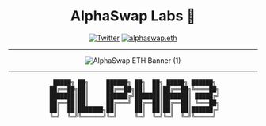 <span align="center">

# AlphaSwap Labs 🏁

[![Twitter](https://img.shields.io/badge/Twitter-black?logo=twitter&logoColor=white)](https://twitter.com/@AlphaSwapCC)
[![alphaswap.eth](https://img.shields.io/static/v1?label=&message=alphaswap.eth&color=black&logo=ethereum&logoColor=white)](https://etherscan.io/enslookup-search?search=alphaswap.eth)


---
  
  ![AlphaSwap ETH Banner (1)](https://user-images.githubusercontent.com/113842155/209011914-da3750df-54a1-4e17-a660-44b0a1f35dc3.png)


---
  ```
    █████╗ ██╗     ██████╗ ██╗  ██╗ █████╗ ██████╗ 
   ██╔══██╗██║     ██╔══██╗██║  ██║██╔══██╗╚════██╗
   ███████║██║     ██████╔╝███████║███████║ █████╔╝
   ██╔══██║██║     ██╔═══╝ ██╔══██║██╔══██║ ╚═══██╗
   ██║  ██║███████╗██║     ██║  ██║██║  ██║██████╔╝
   ╚═╝  ╚═╝╚══════╝╚═╝     ╚═╝  ╚═╝╚═╝  ╚═╝╚═════╝ 
                                                
                                                                                                                             
  ```                                                                                                                                                    
                                                                                                                                                       
                                                                                                                                                       
                                                                                                                                                       
                                                                                                                                                       
                                                                                                                                                       

</span>
